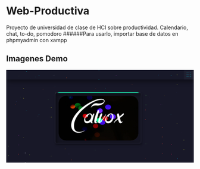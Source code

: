 # Web-Productiva
Proyecto de universidad  de clase de HCI sobre productividad. Calendario, chat, to-do, pomodoro 
######Para usarlo, importar base de datos en phpmyadmin con xampp

## Imagenes Demo
![alt text](https://github.com/CristopherBarrios/Web-Productiva/blob/master/screens/image%20(10).png "final")
